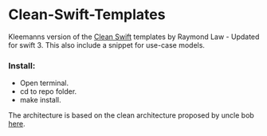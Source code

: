 # Clean-Swift-Templates

Kleemanns version of the [Clean Swift](http://clean-swift.com) templates by Raymond Law - Updated for swift 3. 
This also include a snippet for use-case models. 

### Install:
* Open terminal.
* cd to repo folder.
* make install.

The architecture is based on the clean architecture proposed by uncle bob [here](https://8thlight.com/blog/uncle-bob/2012/08/13/the-clean-architecture.html). 
